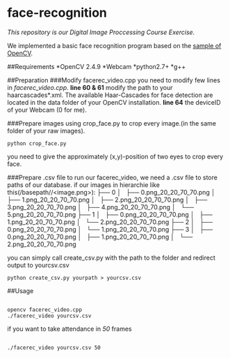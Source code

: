 # face-recognition

_This repository is our Digital Image Proccessing Course Exercise._

We implemented a basic face recognition program based on the [sample of OpenCV](http://docs.opencv.org/2.4/modules/contrib/doc/facerec/facerec_tutorial.html#face-recognition-with-opencv).

##Requirements
*OpenCV 2.4.9
*Webcam
*python2.7+
*g++

##Preparation
###Modify facerec_video.cpp
you need to modify few lines in *facerec_video.cpp*.
**line 60 & 61** modify the path to your haarcascades*.xml.
The available Haar-Cascades for face detection are located in the data folder of your OpenCV installation.
**line 64** the deviceID of your Webcam (0 for me).

###Prepare images
using crop_face.py to crop every image.(in the same folder of your raw images).
<pre><code>python crop_face.py
</code></pre>
you need to give the approximately (x,y)-position of two eyes to crop every face.

###Prepare .csv file
to run our facerec_video, we need a .csv file to store paths of our database.
if our images in hierarchie like this(/basepath/<subject>/<image.png>):
├── 0
│   ├── 0.png_20_20_70_70.png
│   ├── 1.png_20_20_70_70.png
│   ├── 2.png_20_20_70_70.png
│   ├── 3.png_20_20_70_70.png
│   ├── 4.png_20_20_70_70.png
│   └── 5.png_20_20_70_70.png
├── 1
│   ├── 0.png_20_20_70_70.png
│   ├── 1.png_20_20_70_70.png
│   └── 2.png_20_20_70_70.png
├── 2
│   ├── 0.png_20_20_70_70.png
│   └── 1.png_20_20_70_70.png
├── 3
│   ├── 0.png_20_20_70_70.png
│   ├── 1.png_20_20_70_70.png
│   └── 2.png_20_20_70_70.png

you can simply call create_csv.py with the path to the folder and redirect output to yourcsv.csv
<pre><code>python create_csv.py yourpath > yourcsv.csv
</code></pre>

##Usage
<pre><code>
opencv facerec_video.cpp
./facerec_video yourcsv.csv
</code></pre>

if you want to take attendance in _50_ frames
<pre><code>
./facerec_video yourcsv.csv 50
</code></pre>

